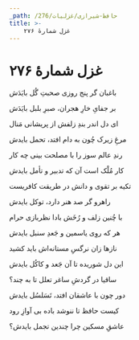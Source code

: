 ```yaml
---
_path: /حافظ-شیرازی/غزلیات/276
title: >-
    غزل شمارهٔ ۲۷۶
---
```

# غزل شمارهٔ ۲۷۶

<div class="b" id="bn1"><div class="m1"><p>باغبان گر پنج روزی صحبتِ گُل بایَدَش</p></div>
<div class="m2"><p>بر جفایِ خارِ هجران، صبرِ بلبل بایَدَش</p></div></div>
<div class="b" id="bn2"><div class="m1"><p>ای دل اندر بندِ زلفش از پریشانی مَنال</p></div>
<div class="m2"><p>مرغِ زیرک چُون به دام افتد، تحمل بایدش</p></div></div>
<div class="b" id="bn3"><div class="m1"><p>رندِ عالم سوز را با مصلحت بینی چه کار</p></div>
<div class="m2"><p>کار مُلْک است آن که تدبیر و تأمل بایدش</p></div></div>
<div class="b" id="bn4"><div class="m1"><p>تکیه بر تقوی و دانش در طریقت کافریست</p></div>
<div class="m2"><p>راهرو گر صد هنر دارد، توکل بایدش</p></div></div>
<div class="b" id="bn5"><div class="m1"><p>با چُنین زلف و رُخَش بادا نظربازی حرام</p></div>
<div class="m2"><p>هر که روِی یاسمین و جَعدِ سنبل بایدش</p></div></div>
<div class="b" id="bn6"><div class="m1"><p>نازها زان نرگسِ مستانه‌اش باید کشید</p></div>
<div class="m2"><p>این دل شوریده تا آن جَعد و کاکُل بایدش</p></div></div>
<div class="b" id="bn7"><div class="m1"><p>ساقیا در گردشِ ساغر تعلل تا به چند؟</p></div>
<div class="m2"><p>دور چون با عاشقان افتد، تَسَلسُل بایدش</p></div></div>
<div class="b" id="bn8"><div class="m1"><p>کیست حافظ تا ننوشد باده بی آوازِ رود</p></div>
<div class="m2"><p>عاشقِ مسکین چرا چندین تجمل بایدش؟</p></div></div>
